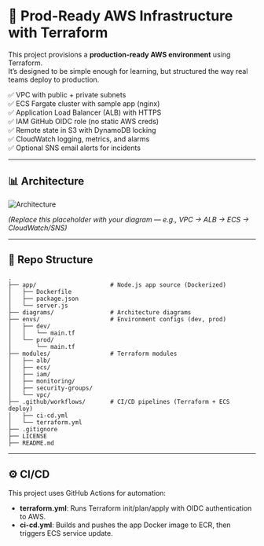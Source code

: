 # 🚀 Prod-Ready AWS Infrastructure with Terraform

This project provisions a **production-ready AWS environment** using Terraform.  
It’s designed to be simple enough for learning, but structured the way real teams deploy to production.  

✅ VPC with public + private subnets  
✅ ECS Fargate cluster with sample app (nginx)  
✅ Application Load Balancer (ALB) with HTTPS  
✅ IAM GitHub OIDC role (no static AWS creds)  
✅ Remote state in S3 with DynamoDB locking  
✅ CloudWatch logging, metrics, and alarms  
✅ Optional SNS email alerts for incidents  

---

## 📊 Architecture

![Architecture](./diagrams/architecture.png)

*(Replace this placeholder with your diagram — e.g., VPC → ALB → ECS → CloudWatch/SNS)*

---

## 📂 Repo Structure

```
.
├── app/                     # Node.js app source (Dockerized)
│   ├── Dockerfile
│   ├── package.json
│   └── server.js
├── diagrams/                # Architecture diagrams
├── envs/                    # Environment configs (dev, prod)
│   ├── dev/
│   │   └── main.tf
│   └── prod/
│       └── main.tf
├── modules/                 # Terraform modules
│   ├── alb/
│   ├── ecs/
│   ├── iam/
│   ├── monitoring/
│   ├── security-groups/
│   └── vpc/
├── .github/workflows/       # CI/CD pipelines (Terraform + ECS deploy)
│   ├── ci-cd.yml
│   └── terraform.yml
├── .gitignore
├── LICENSE
├── README.md
```

---

## ⚙️ CI/CD

This project uses GitHub Actions for automation:
- **terraform.yml**: Runs Terraform init/plan/apply with OIDC authentication to AWS.
- **ci-cd.yml**: Builds and pushes the app Docker image to ECR, then triggers ECS service update.